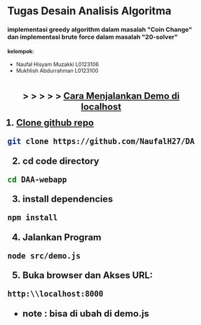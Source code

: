
# Tugas Desain Analisis Algoritma
### implementasi greedy algorithm dalam masalah "Coin Change" dan implementasi brute force dalam masalah "20-solver" 

#### kelompok:
- Naufal Hisyam Muzakki L0123106
- Mukhlish Abdurrahman L0123100

<br>

<p align="center">
<strong style="font-size: 24px;">&gt; &gt; &gt; &gt; &gt; <a href="https://daa-webapp-tugas1.vercel.app/>URL WEBSITE</a> &lt; &lt; &lt; &lt; &lt;</strong>
</p>


<br>

# Cara Menjalankan Demo di localhost

1. Clone github repo
```bash
git clone https://github.com/NaufalH27/DAA-webapp
```

2. cd code directory
 ```bash
cd DAA-webapp
```  

3. install dependencies
```bash
npm install
```

4. Jalankan Program
```bash
node src/demo.js
```


5. Buka browser dan Akses URL:
```bash
http:\\localhost:8000
```
- note : bisa di ubah di demo.js

